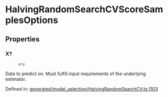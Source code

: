 # HalvingRandomSearchCVScoreSamplesOptions

## Properties

### X?

> `any`

Data to predict on. Must fulfill input requirements of the underlying estimator.

Defined in:  [generated/model\_selection/HalvingRandomSearchCV.ts:1103](https://github.com/transitive-bullshit/scikit-learn-ts/blob/92ab806/packages/sklearn/src/generated/model_selection/HalvingRandomSearchCV.ts#L1103)
